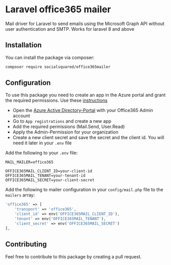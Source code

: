 # Laravel office365 mailer 


Mail driver for Laravel to send emails using the Microsoft Graph API without user authentication and SMTP.
Works for laravel 8 and above

## Installation

You can install the package via composer:

```bash
composer require socialsquared/office365mailer
```

## Configuration

To use this package you need to create an app in the Azure portal and grant the required permissions. Use these [instructions](https://docs.microsoft.com/en-us/graph/auth-v2-service)

- Open the [Azure Active Directory-Portal](https://portal.azure.com/#blade/Microsoft_AAD_IAM/ActiveDirectoryMenuBlade/Overview) with your Office365 Admin account
- Go to `App registrations` and create a new app
- Add the required permissions (Mail.Send, User.Read)
- Apply the Admin-Permission for your organization
- Create a new client secret and save the secret and the client id. You will need it later in your `.env` file

Add the following to your `.env` file:

```text
MAIL_MAILER=office365

OFFICE365MAIL_CLIENT_ID=your-client-id
OFFICE365MAIL_TENANT=your-tenant-id
OFFICE365MAIL_SECRET=your-client-secret
```

Add the following to mailer configuration in your `config/mail.php` file to the `mailers` array:

```php
'office365' => [
    'transport' => 'office365',
    'client_id' => env('OFFICE365MAIL_CLIENT_ID'),
    'tenant' => env('OFFICE365MAIL_TENANT'),
    'client_secret' => env('OFFICE365MAIL_SECRET')
],
```

## Contributing

Feel free to contribute to this package by creating a pull request.